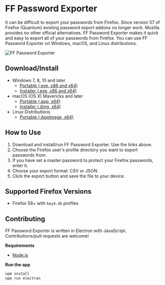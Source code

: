 # FF Password Exporter

It can be difficult to export your passwords from Firefox. Since version 57 of Firefox (Quantum) existing password export addons  no longer work. Mozilla provides no other official alternatives. FF Password Exporter makes it quick and easy to export all of your passwords from Firefox. You can use FF Password Exporter on Windows, macOS, and Linux distributions.

![FF Password Exporter](http://imgur.com/PdMWPvE.png "FF Password Exporter")

## Download/Install

- Windows 7, 8, 10 and later
  - [Portable (.exe, x86 and x64)](https://github.com/kspearrin/ff-password-exporter/releases/download/v1.0.0/FF-Password-Exporter-Portable-1.0.0.exe)
  - [Installer (.exe, x86 and x64)](https://github.com/kspearrin/ff-password-exporter/releases/download/v1.0.0/FF-Password-Exporter-Installer-1.0.0.exe)
- macOS (OS X) Mavericks and later 
  - [Portable (.app, x64)](https://github.com/kspearrin/ff-password-exporter/releases/download/v1.0.0/ff-password-exporter-1.0.0-mac.zip)
  - [Installer (.dmg, x64)](https://github.com/kspearrin/ff-password-exporter/releases/download/v1.0.0/FF-Password-Exporter-1.0.0.dmg)
- Linux Distributions
  - [Portable (.AppImage, x64)](https://github.com/kspearrin/ff-password-exporter/releases/download/v1.0.0/FF-Password-Exporter-1.0.0-x86_64.AppImage)

## How to Use

1. Download and install/run FF Password Exporter. Use the links above.
2. Choose the Firefox user's profile directory you want to export passwords from.
3. If you have set a master password to protect your Firefox passwords, enter it.
4. Choose your export format: CSV or JSON.
5. Click the export button and save the file to your device.

## Supported Firefox Versions

- Firefox 58+ with `key4.db` profiles

## Contributing

FF Password Exporter is written in Electron with JavaScript. Contributions/pull requests are welcome!

**Requirements**

- [Node.js](https://nodejs.org/)

**Run the app**

```bash
npm install
npm run electron
```
